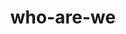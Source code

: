 ---
title: who-are-we
sections:
  - type: features_section
    title: Who is the ESS?
    features:
      - title: Who Are We?
        content: >-
          The Engineering Students’ Society (ESS for short) is an amazing organization run by your fellow students just for you! We plan events, attend conferences and help to make your school experience the best it can be. After paying your awfully expensive tuition, you have contributed an extremely small portion of that money to the Engineering Students’ Society, in exchange for membership.
        align: left
        image: images/ess-who-we-are.jpeg
        image_alt: Who We Are
        image_position: left

      - title: Our Missions and Our Values
        content: >-
          All Engineering students are members, and have powers and privileges throughout their academic career at the University of Ottawa. Not only do you get to attend some of the greatest events on campus, but also you get to show all the other faculties that Engineers Rule The World with your super smarts and ability to drink anyone under the table!
        align: left
        image: images/ess-our-values.jpeg
        image_alt: Our Values
        image_position: left
  - type: features_section
    title: Sponsors
    features:
      - title: Who Are We?
        content: >-
          Lorem ipsum dolor sit amet, consectetur adipiscing elit. Enim integer augue justo morbi ut arcu, diam, luctus ante. Velit tristique risus sit dignissim nam lacus, id molestie velit. Sed et facilisis nibh tellus, sem rhoncus vulputate laoreet. Enim nunc pretium, tincidunt nunc nec ullamcorper convallis.


          Check out their deals at https://www.nbc.ca/personal/accounts/students/engineers.html  
        align: left
        image: images/national-bank.png
        image_alt: Feature 1 placeholder image
        image_position: left
  - type: cta_section
    title: Find out what events are coming up!
    subtitle: >-
      Lorem ipsum dolor sit amet, consectetur adipiscing elit. Nullam a metus
      quis lorem malesuada luctus.
    actions:
      - label: Events
        url: /features
        style: primary
    has_background: true
    background_color: gray
template: advanced
---